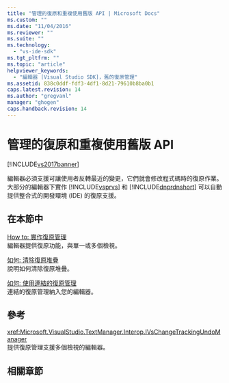 ```yaml
---
title: "管理的復原和重複使用舊版 API | Microsoft Docs"
ms.custom: ""
ms.date: "11/04/2016"
ms.reviewer: ""
ms.suite: ""
ms.technology: 
  - "vs-ide-sdk"
ms.tgt_pltfrm: ""
ms.topic: "article"
helpviewer_keywords: 
  - "編輯器 [Visual Studio SDK]，舊的復原管理"
ms.assetid: 838c0ddf-fdf3-4df1-8d21-79610b8ba0b1
caps.latest.revision: 14
ms.author: "gregvanl"
manager: "ghogen"
caps.handback.revision: 14
---
```

# 管理的復原和重複使用舊版 API
[!INCLUDE[vs2017banner](../code-quality/includes/vs2017banner.md)]

編輯器必須支援可讓使用者反轉最近的變更，它們就會修改程式碼時的復原作業。 大部分的編輯器下實作 [!INCLUDE[vsprvs](../code-quality/includes/vsprvs_md.md)] 和 [!INCLUDE[dnprdnshort](../code-quality/includes/dnprdnshort_md.md)] 可以自動提供整合式的開發環境 \(IDE\) 的復原支援。  
  
## 在本節中  
 [How to: 實作復原管理](../extensibility/how-to-implement-undo-management.md)  
 編輯器提供復原功能，與單一或多個檢視。  
  
 [如何: 清除復原堆疊](../extensibility/how-to-clear-the-undo-stack.md)  
 說明如何清除復原堆疊。  
  
 [如何: 使用連結的復原管理](../extensibility/how-to-use-linked-undo-management.md)  
 連結的復原管理納入您的編輯器。  
  
## 參考  
 <xref:Microsoft.VisualStudio.TextManager.Interop.IVsChangeTrackingUndoManager>  
 提供復原管理支援多個檢視的編輯器。  
  
## 相關章節